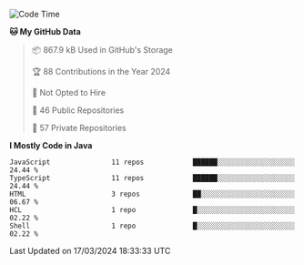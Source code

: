 <!--START_SECTION:waka-->
![Code Time](http://img.shields.io/badge/Code%20Time-6%2C014%20hrs%2048%20mins-blue)

**🐱 My GitHub Data** 

> 📦 867.9 kB Used in GitHub's Storage 
 > 
> 🏆 88 Contributions in the Year 2024
 > 
> 🚫 Not Opted to Hire
 > 
> 📜 46 Public Repositories 
 > 
> 🔑 57 Private Repositories 
 > 
**I Mostly Code in Java** 

```text
JavaScript               11 repos            ██████░░░░░░░░░░░░░░░░░░░   24.44 % 
TypeScript               11 repos            ██████░░░░░░░░░░░░░░░░░░░   24.44 % 
HTML                     3 repos             ██░░░░░░░░░░░░░░░░░░░░░░░   06.67 % 
HCL                      1 repo              █░░░░░░░░░░░░░░░░░░░░░░░░   02.22 % 
Shell                    1 repo              █░░░░░░░░░░░░░░░░░░░░░░░░   02.22 % 
```




 Last Updated on 17/03/2024 18:33:33 UTC
<!--END_SECTION:waka-->

